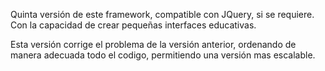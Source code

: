 Quinta versión de este framework, compatible con JQuery, si se requiere.
Con la capacidad de crear pequeñas interfaces educativas.

Esta versión corrige el problema de la versión anterior, ordenando de manera adecuada todo el codigo, permitiendo una versión mas escalable.
